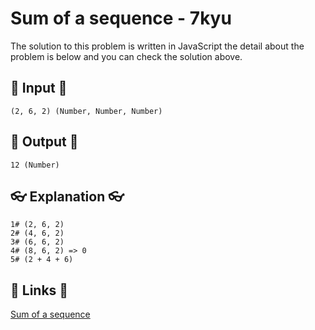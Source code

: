 # Sum of a sequence - 7kyu

The solution to this problem is written in JavaScript the detail about the problem is below and you can check the solution above.

## 🥚 Input 🥚

```
(2, 6, 2) (Number, Number, Number)
```

## 🐣 Output 🐣

```
12 (Number)
```

## 👓 Explanation 👓

```
1# (2, 6, 2)
2# (4, 6, 2)
3# (6, 6, 2)
4# (8, 6, 2) => 0
5# (2 + 4 + 6)
```

## 🔗 Links 🔗

[Sum of a sequence](https://www.codewars.com/kata/586f6741c66d18c22800010a)
